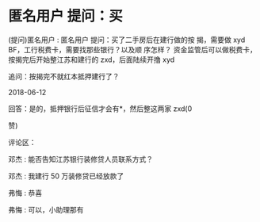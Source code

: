 # 匿名用户 提问：买

(提问)匿名用户 : 匿名用户 提问：买了二手房后在建行做的按 揭，需要做 xyd BF，工行税费卡，需要找那些银行？以及顺 序怎样？ 资金监管后可以做税费卡，按揭完后开始整江苏和建行的 zxd，后面陆续开撸 xyd

追问：按揭完不就红本抵押建行了？

2018-06-12

回答：是的，抵押银行后征信才会有*，然后整这两家 zxd(0

赞)

评论区：

邓杰 : 能否告知江苏银行装修贷人员联系方式？

邓杰 : 我建行 50 万装修贷已经放款了

弗悔 : 恭喜

弗悔 : 可以，小助理那有